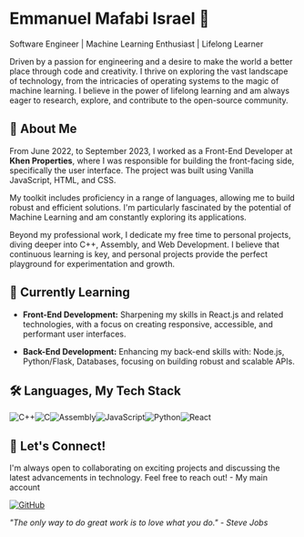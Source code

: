 # Emmanuel Mafabi Israel 💫

Software Engineer | Machine Learning Enthusiast | Lifelong Learner

Driven by a passion for engineering and a desire to make the world a better place through code and creativity. I thrive on exploring the vast landscape of technology, from the intricacies of operating systems to the magic of machine learning.  I believe in the power of lifelong learning and am always eager to research, explore, and contribute to the open-source community.



## 🚀 About Me

From June 2022, to September 2023, I worked as a Front-End Developer at **Khen Properties**, where I was responsible for building the front-facing side, specifically the user interface. The project was built using Vanilla JavaScript, HTML, and CSS.

My toolkit includes proficiency in a range of languages, allowing me to build robust and efficient solutions. I'm particularly fascinated by the potential of Machine Learning and am constantly exploring its applications.

Beyond my professional work, I dedicate my free time to personal projects, diving deeper into C++, Assembly, and Web Development.  I believe that continuous learning is key, and personal projects provide the perfect playground for experimentation and growth.



## 🌱 Currently Learning

* **Front-End Development:** Sharpening my skills in React.js and related technologies, with a focus on creating responsive, accessible, and performant user interfaces.

* **Back-End Development:** Enhancing my back-end skills with: Node.js, Python/Flask, Databases, focusing on building robust and scalable APIs.

  

## 🛠️ Languages, My Tech Stack
![C++](https://img.shields.io/badge/C%2B%2B-00599C?style=for-the-badge&logo=c%2B%2B&logoColor=white)![C](https://img.shields.io/badge/C-A8B9CC?style=for-the-badge&logo=c&logoColor=black)![Assembly](https://img.shields.io/badge/Assembly-000000?style=for-the-badge&logo=assemblyscript&logoColor=white)![JavaScript](https://img.shields.io/badge/JavaScript-F7DF1E?style=for-the-badge&logo=javascript&logoColor=black)![Python](https://img.shields.io/badge/Python-3776AB?style=for-the-badge&logo=python&logoColor=white)![React](https://img.shields.io/badge/React-20232A?style=for-the-badge&logo=react&logoColor=61DAFB)




## 🤝 Let's Connect!
I'm always open to collaborating on exciting projects and discussing the latest advancements in technology. Feel free to reach out! - My main account

[![GitHub](https://img.shields.io/badge/GitHub-181717?style=for-the-badge&logo=github&logoColor=white)](https://github.com/Israel-Mafabi-Emmanuel)



*"The only way to do great work is to love what you do." - Steve Jobs*